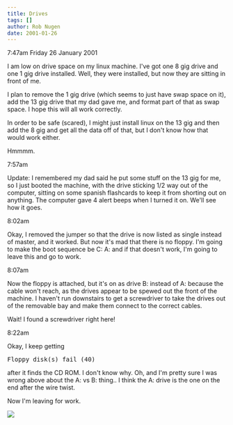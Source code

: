 ```yaml
---
title: Drives
tags: []
author: Rob Nugen
date: 2001-01-26
---
```


<p class=date>7:47am Friday 26 January 2001</p>

<p>I am low on drive space on my linux machine.  I've
got one 8 gig drive and one 1 gig drive installed. 
Well, they were installed, but now they are sitting in
front of me.</p>

<p>I plan to remove the 1 gig drive (which seems to
just have swap space on it), add the 13 gig drive that
my dad gave me, and format part of that as swap space.
 I hope this will all work correctly.</p>

<p>In order to be safe (scared), I might just install
linux on the 13 gig and then add the 8 gig and get all
the data off of that, but I don't know how that would
work either.</p>

<p>Hmmmm.</p>

<p class=date>7:57am</p>

<p>Update:  I remembered my dad said he put some stuff
on the 13 gig for me, so I just booted the machine,
with the drive sticking 1/2 way out of the computer,
sitting on some spanish flashcards to keep it from
shorting out on anything.  The computer gave 4 alert
beeps when I turned it on.  We'll see how it goes.</p>

<p class=date>8:02am</p>

<p>Okay, I removed the jumper so that the drive is now
listed as single instead of master, and it worked. 
But now it's mad that there is no floppy.  I'm going
to make the boot sequence be C: A: and if that doesn't
work, I'm going to leave this and go to work.</p>

<p class=date>8:07am</p>

<p>Now the floppy is attached, but it's on as drive B:
instead of A: because the cable won't reach, as the
drives appear to be spewed out the front of the
machine.  I haven't run downstairs to get a
screwdriver to take the drives out of the removable
bay and make them connect to the correct cables.</p>

<p>Wait!  I found a screwdriver right here!</p>

<p class=date>8:22am</p>

<p>Okay, I keep getting</p>

<pre>Floppy disk(s) fail (40)</pre>

<p>after it finds the CD ROM.  I don't know why.  Oh,
and I'm pretty sure I was wrong above about the A: vs
B: thing..  I think the A: drive is the one on the end
after the wire twist.</p>

<p>Now I'm leaving for work.</p>

<p><img src="/images/rob/wL-ROB.gif"/></p>
